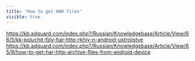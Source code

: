 ```yaml
---
title: 'How to get HAR files'
visible: true
---
```


https://kb.adguard.com/index.php?/Russian/Knowledgebase/Article/View/66/5/kk-poluchit-fjjly-har-http-rkhiv-n-android-ustrojjstve
https://kb.adguard.com/index.php?/Russian/Knowledgebase/Article/View/65/9/how-to-get-har-http-archive-files-from-android-device